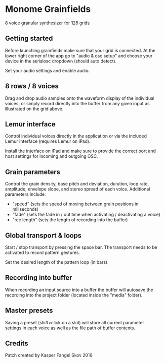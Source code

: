 # Monome Grainfields
8 voice granular synthesizer for 128 grids

## Getting started

Before launching grainfields make sure that your grid is connected. At the lower right corner of the app go to "audio & osc setup" and choose your device in the serialosc dropdown (should auto detect).

Set your audio settings and enable audio. 

## 8 rows / 8 voices

Drag and drop audio samples onto the waveform display of the individual voices, or simply record directly into the buffer from any given input as illustrated on the grid above.

## Lemur interface 

Control individual voices directly in the application or via the included Lemur interface (requires Lemur on iPad). 

Install the interface on iPad and make sure to provide the correct port and host settings for incoming and outgoing OSC.

## Grain parameters

Control the grain density, base pitch and deviation, duration, loop rate, amplitude, envelope slope, and stereo spread of each voice. Additional parameters include:

- "speed" (sets the speed of moving between grain positions in miliseconds)
- "fade" (sets the fade in / out time when activating / deactivating a voice)
- "rec length" (sets the length of recording into the buffer)

## Global transport & loops

Start / stop transport by pressing the space bar. The transport needs to be activated to record pattern gestures. 

Set the desired length of the pattern loop (in bars). 

## Recording into buffer

When recording an input source into a buffer the buffer will autosave the recording into the project folder (located inside the "media" folder).

## Master presets

Saving a preset (shift>click on a slot) will store all current parameter settings in each voice as well as the file path of buffer contents.

## Credits
Patch created by Kasper Fangel Skov 2016

